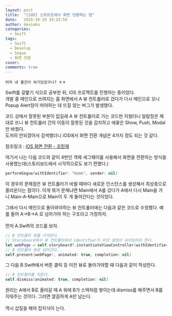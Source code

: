 ```yaml
---
layout: post
title:  "[iOS] 스위프트에서 화면 전환하는 법"
date:   2018-10-29 19:25:59
author: devsaka
categories:
  - Swift
tags:
  - Swift
  - Develop
  - Segue
  - 화면 전환
cover:
comments: true
---
```


```
어라 내 물건이 여기있었구나? ㅎㅎ
```

Swift를 겉핥기 식으로 공부한 뒤, iOS 프로젝트를 진행하는 중이었다.<br>
개발 중 메인으로 쓰여지는 홈 화면에서 A 뷰 컨트롤러로 갔다가 다시 메인으로 오니 Popup Alert창이 떠야하는 데 뜨질 않는 버그가 발생했다.<br>

코드 상에서 잘못된 부분이 없길래 A 뷰 컨트롤러로 가는 코드만 지웠더니 알람창은 제대로 뜨니 뷰 컨트롤러 간의 이동이 잘못된 것을 감지하고 애꿎은 Show, Push, Modal만 바꿨다.<br>
도저히 안되겠어서 검색했더니 iOS에서 화면 전환 개념은 4가지 정도 되는 것 같다.

참조링크 : [iOS 화면 전환 - 조민재](https://medium.com/@mingdaejo/ios-%ED%99%94%EB%A9%B4-%EC%A0%84%ED%99%98-b979188a1a82)

여기서 나는 다음 코드와 같이 4번인 객체 세그웨이를 사용해서 화면을 전환하는 방식을 사용했는데(스토리보드에서 시각적으로도 보기 편했다.)
```swift
performSegue(withIdentifier: "Home", sender: nil)
```
이 경우의 문제점은 뷰 컨트롤러가 바뀔 때마다 새로운 인스턴스를 생성해서 최상층으로 올라온다는 점이다. 이게 뭐가 문제냐면 Main에서 A를 갔다가 A에서 다시 Main을 가니 Main-A-Main으로 Main이 두 개 돌아간다는 것이었다. 

그래서 다시 메인으로 돌아와야하는 뷰 컨트롤러에는 다음과 같은 코드로 수정했다.
예를 들어 A->B->A 로 넘어가야 하는 구조라고 가정하자.<br><br>
먼저 A.Swift의 코드를 보자.
```swift
// B 컨트롤러 뷰를 가져온다. 
// Storyboard에서 뷰 컨트롤러에서 identifier가 미리 설정이 되어있어야 한다. 
let webPage = self.storyboard?.instantiateViewController(withIdentifier: "WebPageView")
// B 컨트롤러 뷰로 넘어간다.
self.present(webPage!, animated: true, completion: nil)
```

그 다음 B.Swift에서 버튼 클릭 등 이전 뷰로 돌아가야할 때 다음과 같이 작성한다.
```swift
// B 컨트롤러를 지운다.
self.dismiss(animated: true, completion: nil)
```

원리는 A에서 B로 올라갈 때 A 위에 B가 스택처럼 쌓이는데 dismiss를 해주면서 B를 지워주는 것이다. 그러면 깔끔하게 A만 남는다.<br><br>
역시 삽질을 해야 잡지식이 는다.


